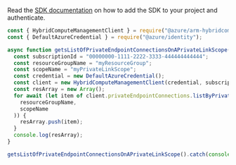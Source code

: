 Read the [SDK documentation](https://github.com/Azure/azure-sdk-for-js/blob/%40azure%2Farm-hybridcompute_3.1.0-beta.1/sdk/hybridcompute/arm-hybridcompute/README.md) on how to add the SDK to your project and authenticate.

```javascript
const { HybridComputeManagementClient } = require("@azure/arm-hybridcompute");
const { DefaultAzureCredential } = require("@azure/identity");

async function getsListOfPrivateEndpointConnectionsOnAPrivateLinkScope() {
  const subscriptionId = "00000000-1111-2222-3333-444444444444";
  const resourceGroupName = "myResourceGroup";
  const scopeName = "myPrivateLinkScope";
  const credential = new DefaultAzureCredential();
  const client = new HybridComputeManagementClient(credential, subscriptionId);
  const resArray = new Array();
  for await (let item of client.privateEndpointConnections.listByPrivateLinkScope(
    resourceGroupName,
    scopeName
  )) {
    resArray.push(item);
  }
  console.log(resArray);
}

getsListOfPrivateEndpointConnectionsOnAPrivateLinkScope().catch(console.error);
```
